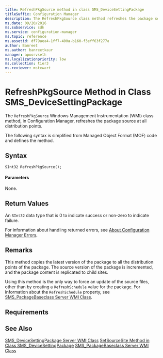 ```yaml
---
title: RefreshPkgSource method in class SMS_DeviceSettingPackage
titleSuffix: Configuration Manager
description: The RefreshPkgSource class method refreshes the package source at all distribution points.
ms.date: 09/20/2016
ms.subservice: sdk
ms.service: configuration-manager
ms.topic: reference
ms.assetid: df79aea4-1ff7-400a-b160-f3eff63f277a
author: Banreet
ms.author: banreetkaur
manager: apoorvseth
ms.localizationpriority: low
ms.collection: tier3
ms.reviewer: mstewart
---
```

# RefreshPkgSource Method in Class SMS_DeviceSettingPackage
The `RefreshPkgSource` Windows Management Instrumentation (WMI) class method, in Configuration Manager, refreshes the package source at all distribution points.

 The following syntax is simplified from Managed Object Format (MOF) code and defines the method.

## Syntax

```
SInt32 RefreshPkgSource();
```

#### Parameters
 None.

## Return Values
 An `SInt32` data type that is 0 to indicate success or non-zero to indicate failure.

 For information about handling returned errors, see [About Configuration Manager Errors](../../../develop/core/understand/about-configuration-manager-errors.md).

## Remarks
 This method copies the latest version of the package to all the distribution points of the package. The source version of the package is incremented, and the package content is replicated to child sites.

 Using this method is the only way to force an update of the source files, other than by creating a `RefreshSchedule` value for the package. For information about the `RefreshSchedule` property, see [SMS_PackageBaseclass Server WMI Class](../../../develop/reference/core/servers/configure/sms_packagebaseclass-server-wmi-class.md).

## Requirements

## See Also
 [SMS_DeviceSettingPackage Server WMI Class](../../../develop/reference/mdm/sms_devicesettingpackage-server-wmi-class.md)
 [SetSourceSite Method in Class SMS_DeviceSettingPackage](../../../develop/reference/mdm/setsourcesite-method-in-class-sms_devicesettingpackage.md)
 [SMS_PackageBaseclass Server WMI Class](../../../develop/reference/core/servers/configure/sms_packagebaseclass-server-wmi-class.md)
